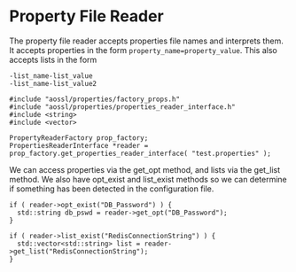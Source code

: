# Property File Reader

The property file reader accepts properties file names and interprets them.  It accepts properties in the form `property_name=property_value`.  This also accepts lists in the form

    -list_name-list_value
    -list_name-list_value2

    #include "aossl/properties/factory_props.h"
    #include "aossl/properties/properties_reader_interface.h"
    #include <string>
    #include <vector>

    PropertyReaderFactory prop_factory;
    PropertiesReaderInterface *reader = prop_factory.get_properties_reader_interface( "test.properties" );

We can access properties via the get_opt method, and lists via the get_list method.  We also have opt_exist and list_exist methods so we can determine if something has been detected in the configuration file.

    if ( reader->opt_exist("DB_Password") ) {
      std::string db_pswd = reader->get_opt("DB_Password");
    }

    if ( reader->list_exist("RedisConnectionString") ) {
      std::vector<std::string> list = reader->get_list("RedisConnectionString");
    }
